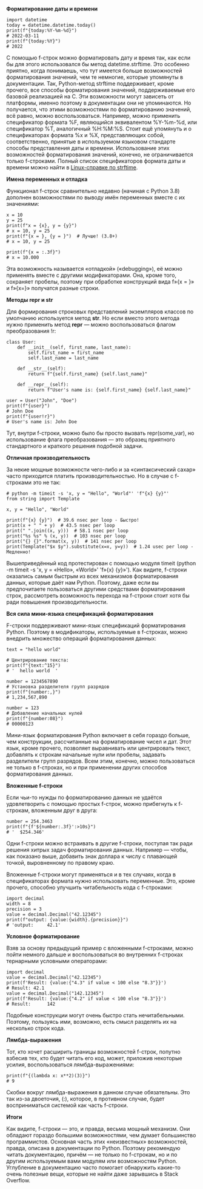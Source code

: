 

**Форматирование даты и времени**

```
import datetime
today = datetime.datetime.today()
print(f"{today:%Y-%m-%d}")
# 2022-03-11
print(f"{today:%Y}")
# 2022
```
С помощью f-строк можно форматировать дату и время так, как если бы для этого использовался бы метод datetime.strftime. Это особенно приятно, когда понимаешь, что тут имеется больше возможностей форматирования значений, чем те немногие, которые упомянуты в документации. Так, Python-метод strftime поддерживает, кроме прочего, все способы форматирования значений, поддерживаемые его базовой реализацией на C. Эти возможности могут зависеть от платформы, именно поэтому в документации они не упоминаются. Но получается, что этими возможностями по форматированию значений, всё равно, можно воспользоваться. Например, можно применить спецификатор формата %F, являющийся эквивалентом %Y-%m-%d, или спецификатор %T, аналогичный %H:%M:%S. Стоит ещё упомянуть и о спецификаторах формата %x и %X, представляющих собой, соответственно, принятые в используемом языковом стандарте способы представления даты и времени. Использование этих возможностей форматирования значений, конечно, не ограничивается только f-строками. Полный список спецификаторов формата даты и времени можно найти в [Linux-справке по strftime](https://manpages.debian.org/bullseye/manpages-dev/strftime.3.en.html).

**Имена переменных и отладка**

Функционал f-строк сравнительно недавно (начиная с Python 3.8) дополнен возможностями по выводу имён переменных вместе с их значениями:

```
x = 10
y = 25
print(f"x = {x}, y = {y}")
# x = 10, y = 25
print(f"{x = }, {y = }")  # Лучше! (3.8+)
# x = 10, y = 25

print(f"{x = :.3f}")
# x = 10.000
```

Эта возможность называется «отладкой» («debugging»), её можно применять вместе с другими модификаторами. Она, кроме того, сохраняет пробелы, поэтому при обработке конструкций вида f»{x = }» и f»{x=}» получатся разные строки.

**Методы __repr__ и __str__**

Для формирования строковых представлений экземпляров классов по умолчанию используется метод __str__. Но если вместо этого метода нужно применить метод __repr__ — можно воспользоваться флагом преобразования !r:

```
class User:
    def __init__(self, first_name, last_name):
        self.first_name = first_name
        self.last_name = last_name

    def __str__(self):
        return f"{self.first_name} {self.last_name}"

    def __repr__(self):
        return f"User's name is: {self.first_name} {self.last_name}"

user = User("John", "Doe")
print(f"{user}")
# John Doe
print(f"{user!r}")
# User's name is: John Doe
```

Тут, внутри f-строки, можно было бы просто вызвать repr(some_var), но использование флага преобразования — это образец приятного стандартного и краткого решения подобной задачи.

**Отличная производительность**

За некие мощные возможности чего-либо и за «синтаксический сахар» часто приходится платить производительностью. Но в случае с f-строками это не так:

```
# python -m timeit -s 'x, y = "Hello", "World"' 'f"{x} {y}"'
from string import Template

x, y = "Hello", "World"

print(f"{x} {y}")  # 39.6 nsec per loop - Быстро!
print(x + " " + y)  # 43.5 nsec per loop
print(" ".join((x, y)))  # 58.1 nsec per loop
print("%s %s" % (x, y))  # 103 nsec per loop
print("{} {}".format(x, y))  # 141 nsec per loop
print(Template("$x $y").substitute(x=x, y=y))  # 1.24 usec per loop - Медленно!
```

Вышеприведённый код протестирован с помощью модуля timeit (python -m timeit -s 'x, y = «Hello», «World»' 'f»{x} {y}»'). Как видите, f-строки оказались самым быстрым из всех механизмов форматирования данных, которые даёт нам Python. Поэтому, даже если вы предпочитаете пользоваться другими средствами форматирования строк, рассмотреть возможность перехода на f-строки стоит хотя бы ради повышения производительности.

**Вся сила мини-языка спецификаций форматирования**

F-строки поддерживают мини-язык спецификаций форматирования Python. Поэтому в модификаторы, используемые в f-строках, можно внедрить множество операций форматирования данных:

```
text = "hello world"

# Центрирование текста:
print(f"{text:^15}")
# '  hello world  '

number = 1234567890
# Установка разделителя групп разрядов
print(f"{number:,}")
# 1,234,567,890

number = 123
# Добавление начальных нулей
print(f"{number:08}")
# 00000123
```

Мини-язык форматирования Python включает в себя гораздо больше, чем конструкции, рассчитанные на форматирование чисел и дат. Этот язык, кроме прочего, позволяет выравнивать или центрировать текст, добавлять к строкам начальные нули или пробелы, задавать разделители групп разрядов. Всем этим, конечно, можно пользоваться не только в f-строках, но и при применении других способов форматирования данных.

**Вложенные f-строки**

Если чьи-то нужды по форматированию данных не удаётся удовлетворить с помощью простых f-строк, можно прибегнуть к f-строкам, вложенным друг в друга:

```
number = 254.3463
print(f"{f'${number:.3f}':>10s}")
# '  $254.346'
```

Одни f-строки можно встраивать в другие f-строки, поступая так ради решения хитрых задач форматирования данных. Например — чтобы, как показано выше, добавить знак доллара к числу с плавающей точкой, выровненному по правому краю.

Вложенные f-строки могут применяться и в тех случаях, когда в спецификаторах формата нужно использовать переменные. Это, кроме прочего, способно улучшить читабельность кода с f-строками:

```
import decimal
width = 8
precision = 3
value = decimal.Decimal("42.12345")
print(f"output: {value:{width}.{precision}}")
# 'output:     42.1'
```

**Условное форматирование**

Взяв за основу предыдущий пример с вложенными f-строками, можно пойти немного дальше и воспользоваться во внутренних f-строках тернарными условными операторами:

```
import decimal
value = decimal.Decimal("42.12345")
print(f'Result: {value:{"4.3" if value < 100 else "8.3"}}')
# Result: 42.1
value = decimal.Decimal("142.12345")
print(f'Result: {value:{"4.2" if value < 100 else "8.3"}}')
# Result:      142
```

Подобные конструкции могут очень быстро стать нечитабельными. Поэтому, пользуясь ими, возможно, есть смысл разделять их на несколько строк кода.

**Лямбда-выражения**

Тот, кто хочет расширить границы возможностей f-строк, попутно взбесив тех, кто будет читать его код, может, приложив некоторые усилия, воспользоваться лямбда-выражениями:

```
print(f"{(lambda x: x**2)(3)}")
# 9
```

Скобки вокруг лямбда-выражения в данном случае обязательны. Это так из-за двоеточия, (:), которое, в противном случае, будет восприниматься системой как часть f-строки.

**Итоги**

Как видите, f-строки — это, и правда, весьма мощный механизм. Они обладают гораздо большими возможностями, чем думает большинство программистов. Основная часть этих «неизвестных» возможностей, правда, описана в документации по Python. Поэтому рекомендую читать документацию, причём — не только по f-строкам, но и по другим используемым вами модулям или возможностям Python. Углубление в документацию часто помогает обнаружить какие-то очень полезные вещи, которые не найти даже зарывшись в Stack Overflow.
